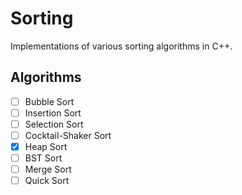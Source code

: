 # Sorting

Implementations of various sorting algorithms in C++.

## Algorithms
- [ ] Bubble Sort
- [ ] Insertion Sort
- [ ] Selection Sort
- [ ] Cocktail-Shaker Sort
- [x] Heap Sort
- [ ] BST Sort
- [ ] Merge Sort
- [ ] Quick Sort
